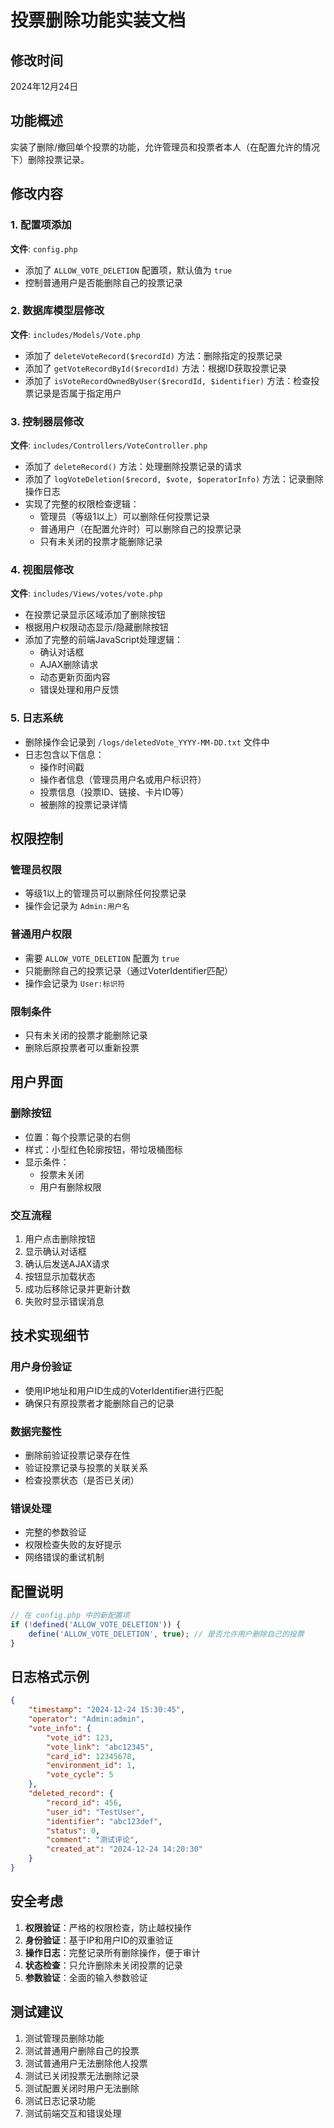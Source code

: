 # 投票删除功能实装文档

## 修改时间
2024年12月24日

## 功能概述
实装了删除/撤回单个投票的功能，允许管理员和投票者本人（在配置允许的情况下）删除投票记录。

## 修改内容

### 1. 配置项添加
**文件**: `config.php`
- 添加了 `ALLOW_VOTE_DELETION` 配置项，默认值为 `true`
- 控制普通用户是否能删除自己的投票记录

### 2. 数据库模型层修改
**文件**: `includes/Models/Vote.php`
- 添加了 `deleteVoteRecord($recordId)` 方法：删除指定的投票记录
- 添加了 `getVoteRecordById($recordId)` 方法：根据ID获取投票记录
- 添加了 `isVoteRecordOwnedByUser($recordId, $identifier)` 方法：检查投票记录是否属于指定用户

### 3. 控制器层修改
**文件**: `includes/Controllers/VoteController.php`
- 添加了 `deleteRecord()` 方法：处理删除投票记录的请求
- 添加了 `logVoteDeletion($record, $vote, $operatorInfo)` 方法：记录删除操作日志
- 实现了完整的权限检查逻辑：
  - 管理员（等级1以上）可以删除任何投票记录
  - 普通用户（在配置允许时）可以删除自己的投票记录
  - 只有未关闭的投票才能删除记录

### 4. 视图层修改
**文件**: `includes/Views/votes/vote.php`
- 在投票记录显示区域添加了删除按钮
- 根据用户权限动态显示/隐藏删除按钮
- 添加了完整的前端JavaScript处理逻辑：
  - 确认对话框
  - AJAX删除请求
  - 动态更新页面内容
  - 错误处理和用户反馈

### 5. 日志系统
- 删除操作会记录到 `/logs/deletedVote_YYYY-MM-DD.txt` 文件中
- 日志包含以下信息：
  - 操作时间戳
  - 操作者信息（管理员用户名或用户标识符）
  - 投票信息（投票ID、链接、卡片ID等）
  - 被删除的投票记录详情

## 权限控制

### 管理员权限
- 等级1以上的管理员可以删除任何投票记录
- 操作会记录为 `Admin:用户名`

### 普通用户权限
- 需要 `ALLOW_VOTE_DELETION` 配置为 `true`
- 只能删除自己的投票记录（通过VoterIdentifier匹配）
- 操作会记录为 `User:标识符`

### 限制条件
- 只有未关闭的投票才能删除记录
- 删除后原投票者可以重新投票

## 用户界面

### 删除按钮
- 位置：每个投票记录的右侧
- 样式：小型红色轮廓按钮，带垃圾桶图标
- 显示条件：
  - 投票未关闭
  - 用户有删除权限

### 交互流程
1. 用户点击删除按钮
2. 显示确认对话框
3. 确认后发送AJAX请求
4. 按钮显示加载状态
5. 成功后移除记录并更新计数
6. 失败时显示错误消息

## 技术实现细节

### 用户身份验证
- 使用IP地址和用户ID生成的VoterIdentifier进行匹配
- 确保只有原投票者才能删除自己的记录

### 数据完整性
- 删除前验证投票记录存在性
- 验证投票记录与投票的关联关系
- 检查投票状态（是否已关闭）

### 错误处理
- 完整的参数验证
- 权限检查失败的友好提示
- 网络错误的重试机制

## 配置说明

```php
// 在 config.php 中的新配置项
if (!defined('ALLOW_VOTE_DELETION')) {
    define('ALLOW_VOTE_DELETION', true); // 是否允许用户删除自己的投票
}
```

## 日志格式示例

```json
{
    "timestamp": "2024-12-24 15:30:45",
    "operator": "Admin:admin",
    "vote_info": {
        "vote_id": 123,
        "vote_link": "abc12345",
        "card_id": 12345678,
        "environment_id": 1,
        "vote_cycle": 5
    },
    "deleted_record": {
        "record_id": 456,
        "user_id": "TestUser",
        "identifier": "abc123def",
        "status": 0,
        "comment": "测试评论",
        "created_at": "2024-12-24 14:20:30"
    }
}
```

## 安全考虑

1. **权限验证**：严格的权限检查，防止越权操作
2. **身份验证**：基于IP和用户ID的双重验证
3. **操作日志**：完整记录所有删除操作，便于审计
4. **状态检查**：只允许删除未关闭投票的记录
5. **参数验证**：全面的输入参数验证

## 测试建议

1. 测试管理员删除功能
2. 测试普通用户删除自己的投票
3. 测试普通用户无法删除他人投票
4. 测试已关闭投票无法删除记录
5. 测试配置关闭时用户无法删除
6. 测试日志记录功能
7. 测试前端交互和错误处理
